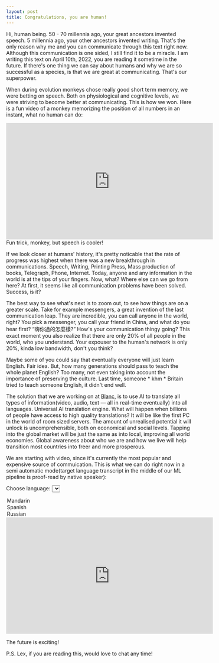 ```yaml
---
layout: post
title: Congratulations, you are human! 
---
```


Hi, human being. 50 - 70 millennia ago, your great ancestors invented speech. 5 millennia ago, your other ancestors invented writing. That's the only reason why me and you can communicate through this text right now. Although this communication is one sided, I still find it to be a miracle. I am writing this text on April 10th, 2022, you are reading it sometime in the future. If there's one thing we can say about humans and why we are so successful as a species, is that we are great at communicating. That's our superpower.

When during evolution monkeys chose really good short term memory, we were betting on speech. Both on physiological and cognitive levels, we were striving to become better at communicating. This is how we won. Here is a fun video of a monkey memorizing the position of all numbers in an instant, what no human can do:

<iframe width="560" height="315" src="https://www.youtube.com/embed/ravykEih1rE" title="YouTube video player" frameborder="0" allow="accelerometer; autoplay; clipboard-write; encrypted-media; gyroscope; picture-in-picture" allowfullscreen></iframe>
Fun trick, monkey, but speech is cooler!

If we look closer at humans' history, it's pretty noticable that the rate of progress was highest when there was a new breakthrough in communications. Speech, Writing, Printing Press, Mass production of books, Telegraph, Phone, Internet. Today, anyone and any information in the world is at the tips of your fingers. Now, what? Where else can we go from here? At first, it seems like all communication problems have been solved. Success, is it?

The best way to see what's next is to zoom out, to see how things are on a greater scale. Take for example messengers, a great invention of the last communication leap. They are incredible, you can call anyone in the world, right? You pick a messenger, you call your friend in China, and what do you hear first? “嗨你過的怎麼樣?” How's your communication thingy going? This exact moment you also realize that there are only 20% of all people in the world, who you understand. Your expouser to the human's network is only 20%, kinda low bandwidth, don't you think?

Maybe some of you could say that eventually everyone will just learn English. Fair idea. But, how many generations should pass to teach the whole planet English? Too many, not even taking into account the importance of preserving the culture. Last time, someone \* khm \* Britain tried to teach someone English, it didn't end well. 

The solution that we are working on at [Blanc](https://useblanc.com), is to use AI to translate all types of information(video, audio, text — all in real-time eventually) into all languages. Universal AI translation engine. What will happen when billions of people have access to high quality translations? It will be like the first PC in the world of room sized servers. The amount of unrealised potential it will unlock is uncomprehensible, both on economical and social levels. Tapping into the global market will be just the same as into local, improving all world economies. Global awareness about who we are and how we live will help transition most countries into freer and more prosperous.

We are starting with video, since it's currently the most popular and expensive source of commuication. This is what we can do right now in a semi automatic mode(target language transcript in the middle of our ML pipeline is proof-read by native speaker):
<script>
function setIframeSource() {
// behavior of myIframe
var theSelect = document.getElementById('location');
var theIframe = document.getElementById('youtube');
var theUrl;
theUrl = theSelect.options[theSelect.selectedIndex].value;
theIframe.src = theUrl;
console.log(theIframe.src);
}
</script>


<label for="language">Choose language:</label>
<select id="location" onchange="setIframeSource()">
<option value="https://youtube.com/embed/PnzIaKz5VdA">Mandarin</option>
<option value="https://youtube.com/embed/5N283BZhN-s">Spanish</option>
<option value="https://youtube.com/embed/UltGR-tFZv0">Russian</option>
</select>
<iframe id="youtube" width="560" height="315" src="https://youtube.com/embed/PnzIaKz5VdA" title="YouTube video player" frameborder="0" allow="accelerometer; autoplay; clipboard-write; encrypted-media; gyroscope; picture-in-picture" allowfullscreen></iframe>
<br/>



The future is exciting!


P.S. Lex, if you are reading this, would love to chat any time!
